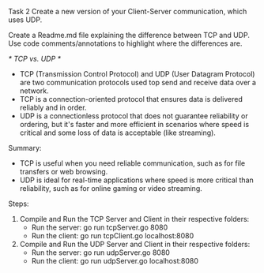 Task 2 Create a new version of your Client-Server communication, which uses UDP.

Create a Readme.md file explaining the difference between TCP and UDP. Use code comments/annotations to highlight where the differences are.

_* TCP vs. UDP *_

-  TCP (Transmission Control Protocol) and UDP (User Datagram Protocol) are two communication protocols used top send and receive data over a network.
-  TCP is a connection-oriented protocol that ensures data is delivered reliably and in order.
-  UDP is a connectionless protocol that does not guarantee reliability or ordering, but it's faster and more efficient in scenarios where speed is critical and some loss of data is acceptable (like streaming).

Summary:

-  TCP is useful when you need reliable communication, such as for file transfers or web browsing.
-  UDP is ideal for real-time applications where speed is more critical than reliability, such as for online gaming or video streaming.

Steps:

1. Compile and Run the TCP Server and Client in their respective folders:
   -  Run the server: go run tcpServer.go 8080
   -  Run the client: go run tcpClient.go localhost:8080
2. Compile and Run the UDP Server and Client in their respective folders:
   -  Run the server: go run udpServer.go 8080
   -  Run the client: go run udpServer.go localhost:8080
